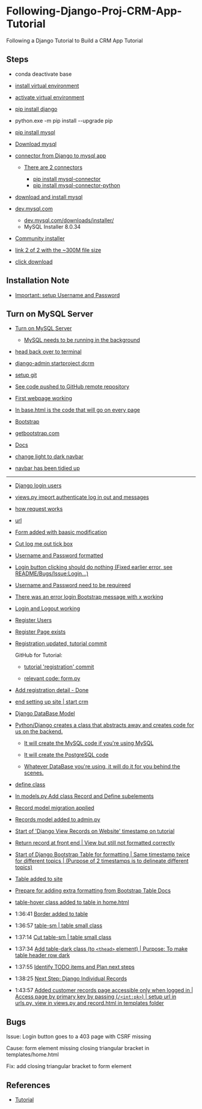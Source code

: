 # Following-Django-Proj-CRM-App-Tutorial

Following a Django Tutorial to Build a CRM App Tutorial

## Steps

- conda deactivate base
- [install virtual environment](https://youtu.be/t10QcFx7d5k?t=197)
- [activate virtual environment](https://youtu.be/t10QcFx7d5k?t=211)
- [pip install django](https://youtu.be/t10QcFx7d5k?t=223)
- python.exe -m pip install --upgrade pip
- [pip install mysql](https://youtu.be/t10QcFx7d5k?t=230)
- [Download mysql](https://youtu.be/t10QcFx7d5k?t=234)
- [connector from Django to mysql app](https://youtu.be/t10QcFx7d5k?t=241)

  - [There are 2 connectors](https://youtu.be/t10QcFx7d5k?t=245)

    - [pip install mysql-connector](https://youtu.be/t10QcFx7d5k?t=246)
    - [pip install mysql-connector-python](https://youtu.be/t10QcFx7d5k?t=253)

- [download and install mysql](https://youtu.be/t10QcFx7d5k?t=274)
- [dev.mysql.com](https://dev.mysql.com/)

  - [dev.mysql.com/downloads/installer/](https://dev.mysql.com/downloads/installer/)
  - MySQL Installer 8.0.34

- [Community installer](https://youtu.be/t10QcFx7d5k?t=288)
- [link 2 of 2 with the ~300M file size](https://youtu.be/t10QcFx7d5k?t=290)
- [click download](https://youtu.be/t10QcFx7d5k?t=293)

## Installation Note

- [Important: setup Username and Password](https://youtu.be/t10QcFx7d5k?t=304)

## Turn on MySQL Server

- [Turn on MySQL Server](https://youtu.be/t10QcFx7d5k?t=330)

  - [MySQL needs to be running in the background](https://youtu.be/t10QcFx7d5k?t=337)

- [head back over to terminal](https://youtu.be/t10QcFx7d5k?t=343)

- [django-admin startproject dcrm](https://youtu.be/t10QcFx7d5k?t=352)

- [setup git](https://youtu.be/t10QcFx7d5k?t=818)

- [See code pushed to GitHub remote repository](https://youtu.be/t10QcFx7d5k?t=997)

- [First webpage working](https://youtu.be/t10QcFx7d5k?t=1289)

- [In base.html is the code that will go on every page](https://youtu.be/t10QcFx7d5k?t=1306)

- [Bootstrap](https://youtu.be/t10QcFx7d5k?t=1309)

- [getbootstrap.com](https://youtu.be/t10QcFx7d5k?t=1314)

- [Docs](https://youtu.be/t10QcFx7d5k?t=1319)

- [change light to dark navbar](https://youtu.be/t10QcFx7d5k?t=1547)

- [navbar has been tidied up](https://youtu.be/t10QcFx7d5k?t=1688)

____________________

- [Django login users](https://youtu.be/t10QcFx7d5k?t=1728)

- [views.py import authenticate log in out and messages](https://youtu.be/t10QcFx7d5k?t=1790)

- [how request works](https://youtu.be/t10QcFx7d5k?t=1847)

- [url](https://youtu.be/t10QcFx7d5k?t=1871)

- [Form added with baasic modification](https://youtu.be/t10QcFx7d5k?t=2155)

- [Cut log me out tick box](https://youtu.be/t10QcFx7d5k?t=2174)

- [Username and Password formatted](https://youtu.be/t10QcFx7d5k?t=2251)

- [Login button clicking should do nothing (Fixed earlier error, see README/Bugs/Issue:Login...)](https://youtu.be/t10QcFx7d5k?t=2261)

- [Username and Password need to be requireed](https://youtu.be/t10QcFx7d5k?t=2266)

- [There was an error login Bootstrap message with x working](https://youtu.be/t10QcFx7d5k?t=2836)

- [Login and Logout working](https://youtu.be/t10QcFx7d5k?t=3037)

- [Register Users](https://youtu.be/t10QcFx7d5k?t=3106)

- [Register Page exists](https://youtu.be/t10QcFx7d5k?t=3282)

- [Registration updated, tutorial commit](https://youtu.be/t10QcFx7d5k?t=3868)

  GitHub for Tutorial:
  - [tutorial 'registration' commit](https://github.com/flatplanet/Django-CRM/commit/b7b5d76f88963010ac93e897a67416a5243c74f0)

  - [relevant code: form.py](https://github.com/flatplanet/Django-CRM/blob/main/website/forms.py)

- [Add registration detail - Done](https://youtu.be/t10QcFx7d5k?t=4433)

- [end setting up site | start crm](https://youtu.be/t10QcFx7d5k?t=4483)

- [Django DataBase Model](https://youtu.be/t10QcFx7d5k?t=4503)

- [Python/Django creates a class that abstracts away and creates code for us on the backend.](https://youtu.be/t10QcFx7d5k?t=4530)

  - [It will create the MySQL code if you're using MySQL](https://youtu.be/t10QcFx7d5k?t=4537)

  - [It will create the PostgreSQL code](https://youtu.be/t10QcFx7d5k?t=4540)

  - [Whatever DataBase you're using, it will do it for you behind the scenes.](https://youtu.be/t10QcFx7d5k?t=4542)

- [define class](https://youtu.be/t10QcFx7d5k?t=4548)

- [In models.py Add class Record and Define subelements](https://youtu.be/t10QcFx7d5k?t=4758)

- [Record model migration applied](https://youtu.be/t10QcFx7d5k?t=4991)

- [Records model added to admin.py](https://youtu.be/t10QcFx7d5k?t=5061)

- [Start of 'Django View Records on Website' timestamp on tutorial](https://youtu.be/t10QcFx7d5k?t=5150)

- [Return record at front end | View but still not formatted correctly](https://youtu.be/t10QcFx7d5k?t=5462)

- [Start of Django Bootstrap Table for formatting | Same timestamp twice for different topics | (Purpose of 2 timestamps is to delineate different topics)](https://youtu.be/t10QcFx7d5k?t=5462)

- [Table added to site](https://youtu.be/t10QcFx7d5k?t=5726)

- [Prepare for adding extra formatting from Bootstrap Table Docs](https://youtu.be/t10QcFx7d5k?t=5726)

- [table-hover class added to table in home.html](https://youtu.be/t10QcFx7d5k?t=5770)

- 1:36:41 [Border added to table](https://youtu.be/t10QcFx7d5k?t=5801)

- 1:36:57 [table-sm | table small class](https://youtu.be/t10QcFx7d5k?t=5817)

- 1:37:14 [Cut table-sm | table small class](https://youtu.be/t10QcFx7d5k?t=5834)

- 1:37:34 [Add table-dark class (to `<thead>` element) | Purpose: To make table header row dark](https://youtu.be/t10QcFx7d5k?t=5854)

- 1:37:55 [Identify TODO items and Plan next steps](https://youtu.be/t10QcFx7d5k?t=5875)

- 1:38:25 [Next Step: Django Individual Records](https://youtu.be/t10QcFx7d5k?t=5905)

- 1:43:57 [Added customer records page accessible only when logged in | Access page by primary key by passing (`/<int:pk>`) | setup url in urls.py, view in views.py and record.html in templates folder](https://youtu.be/t10QcFx7d5k?t=6237)

## Bugs

Issue: Login button goes to a 403 page with CSRF missing

Cause: form element missing closing triangular bracket in templates/home.html

Fix: add closing triangular bracket to form element

## References

- [Tutorial](https://youtu.be/t10QcFx7d5k?t=139)
